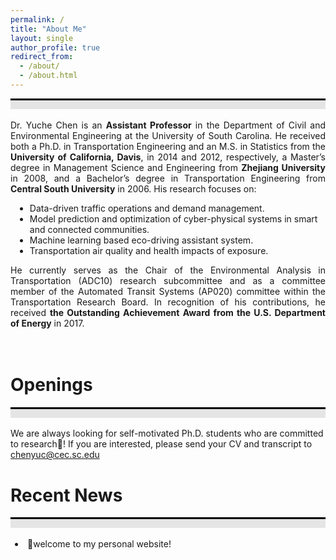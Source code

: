 ```yaml
---
permalink: /
title: "About Me"
layout: single
author_profile: true
redirect_from: 
  - /about/
  - /about.html
---
```

<div style="border-top: 3px solid black;"></div>
<div style="background-color: #e5e5e5; height: 1em; margin-bottom: 1.2em;"></div>

<div style="text-align: justify"> 
Dr. Yuche Chen is an <b>Assistant Professor</b> in the Department of Civil and Environmental Engineering at the University of South Carolina. He received both a Ph.D. in Transportation Engineering and an M.S. in Statistics from the <b>University of California, Davis</b>, in 2014 and 2012, respectively, a Master’s degree in Management Science and Engineering from <b>Zhejiang University</b> in 2008, and a Bachelor’s degree in Transportation Engineering from <b>Central South University</b> in 2006. His research focuses on:
</div>
<div style="padding-left: 0.5em;"> 
  <ul>  
    <li>Data-driven traffic operations and demand management.</li>
    <li>Model prediction and optimization of cyber-physical systems in smart and connected communities.</li>
    <li>Machine learning based eco-driving assistant system.</li>
    <li>Transportation air quality and health impacts of exposure.</li>
  </ul>
</div>
<div style="text-align: justify">
He currently serves as the Chair of the Environmental Analysis in Transportation (ADC10) research subcommittee and as a committee member of the Automated Transit Systems (AP020) committee within the Transportation Research Board. In recognition of his contributions, he received <b>the Outstanding Achievement Award from the U.S. Department of Energy</b> in 2017.
</div>

<br>Openings
======
<div style="border-top: 3px solid black;"></div>
<div style="background-color: #e5e5e5; height: 1em; margin-bottom: 1.2em;"></div>

We are always looking for self-motivated Ph.D. students who are committed to research🎉! If you are interested, please send your CV and transcript to chenyuc@cec.sc.edu

Recent News
======
<div style="border-top: 3px solid black;"></div>
<div style="background-color: #e5e5e5; height: 1em; margin-bottom: 1.2em;"></div>

<div style="padding-left:0.5em;">
  <o1>
    <li>🎉welcome to my personal website!</li><br><br>
  </o1>
</div>

<div style="text-align: center;">
  <script type="text/javascript" id="clstr_globe" src="//clustrmaps.com/globe.js?d=mIdZMamSUJmOm69QBb_dvLZ_U1UCeC4wEbhh9jM2kYo"></script>
</div>


